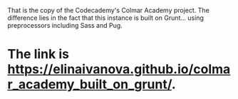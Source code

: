 That is the copy of the Codecademy's Colmar Academy project.
The difference lies in the fact that this instance is built on Grunt...
 using preprocessors including Sass and Pug.

# The link is https://elinaivanova.github.io/colmar_academy_built_on_grunt/.
